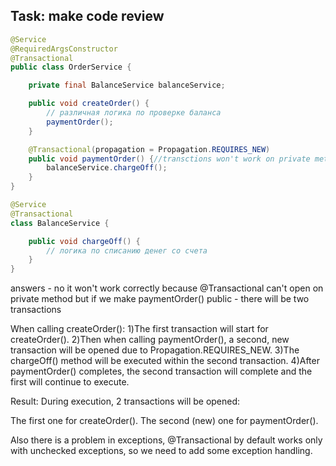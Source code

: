 ## Task: make code review

```java
@Service
@RequiredArgsConstructor
@Transactional
public class OrderService {

    private final BalanceService balanceService;

    public void createOrder() {
        // различная логика по проверке баланса
        paymentOrder();
    }

    @Transactional(propagation = Propagation.REQUIRES_NEW)
    public void paymentOrder() {//transctions won't work on private methods
        balanceService.chargeOff();
    }
}

@Service
@Transactional
class BalanceService {

    public void chargeOff() {
        // логика по списанию денег со счета
    }
}
```

answers - no it won't work correctly because @Transactional can't open on private method
but if we make paymentOrder() public - there will be two transactions

When calling createOrder():
1)The first transaction will start for createOrder().
2)Then when calling paymentOrder(), a second, new transaction will be opened due to Propagation.REQUIRES_NEW.
3)The chargeOff() method will be executed within the second transaction.
4)After paymentOrder() completes, the second transaction will complete and the first will continue to execute.

Result: During execution, 2 transactions will be opened:

The first one for createOrder().
The second (new) one for paymentOrder().

Also there is a problem in exceptions, 
@Transactional by default works only with unchecked exceptions, 
so we need to add some exception handling.